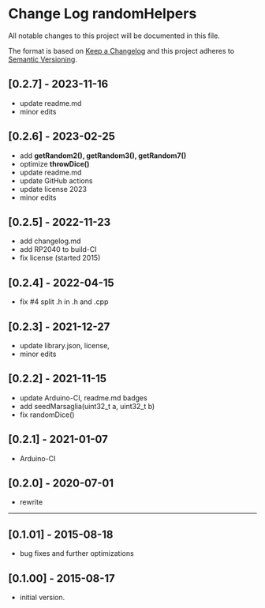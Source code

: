 # Change Log randomHelpers

All notable changes to this project will be documented in this file.

The format is based on [Keep a Changelog](http://keepachangelog.com/)
and this project adheres to [Semantic Versioning](http://semver.org/).


## [0.2.7] - 2023-11-16
- update readme.md
- minor edits


## [0.2.6] - 2023-02-25
- add **getRandom2(), getRandom3(), getRandom7()**
- optimize **throwDice()**
- update readme.md
- update GitHub actions
- update license 2023
- minor edits

## [0.2.5] - 2022-11-23
- add changelog.md
- add RP2040 to build-CI
- fix license (started 2015)

## [0.2.4] - 2022-04-15  
- fix #4 split .h in .h and .cpp

## [0.2.3] - 2021-12-27
- update library.json, license, 
- minor edits

## [0.2.2] - 2021-11-15
- update Arduino-CI, readme.md badges
- add seedMarsaglia(uint32_t a, uint32_t b)
- fix randomDice()

## [0.2.1] - 2021-01-07
- Arduino-CI

## [0.2.0] - 2020-07-01
- rewrite

----

## [0.1.01] - 2015-08-18
- bug fixes and further optimizations

## [0.1.00] - 2015-08-17
- initial version.

